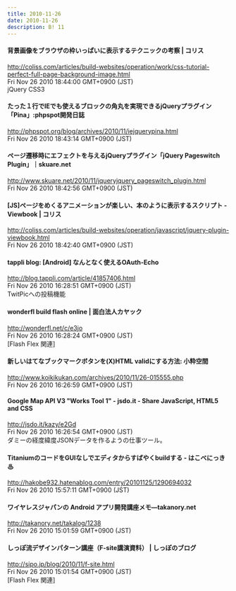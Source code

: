 ```yaml
---
title: 2010-11-26
date: 2010-11-26
description: B! 11
---
```


####   背景画像をブラウザの枠いっぱいに表示するテクニックの考察 | コリス
http://coliss.com/articles/build-websites/operation/work/css-tutorial-perfect-full-page-background-image.html<br>
Fri Nov 26 2010 18:44:00 GMT+0900 (JST)<br>
jQuery CSS3


#### たった１行でIEでも使えるブロックの角丸を実現できるjQueryプラグイン「Pina」:phpspot開発日誌
http://phpspot.org/blog/archives/2010/11/iejquerypina.html<br>
Fri Nov 26 2010 18:43:14 GMT+0900 (JST)<br>


#### ページ遷移時にエフェクトを与えるjQueryプラグイン「jQuery Pageswitch Plugin」｜skuare.net
http://www.skuare.net/2010/11/jqueryjquery_pageswitch_plugin.html<br>
Fri Nov 26 2010 18:42:56 GMT+0900 (JST)<br>


####   [JS]ページをめくるアニメーションが楽しい、本のように表示するスクリプト -Viewbook | コリス
http://coliss.com/articles/build-websites/operation/javascript/jquery-plugin-viewbook.html<br>
Fri Nov 26 2010 18:42:40 GMT+0900 (JST)<br>


#### tappli blog: [Android] なんとなく使えるOAuth-Echo
http://blog.tappli.com/article/41857406.html<br>
Fri Nov 26 2010 16:28:51 GMT+0900 (JST)<br>
TwitPicへの投稿機能


#### wonderfl build flash online | 面白法人カヤック
http://wonderfl.net/c/e3jo<br>
Fri Nov 26 2010 16:28:24 GMT+0900 (JST)<br>
[Flash Flex 関連]


#### 新しいはてなブックマークボタンを(X)HTML validにする方法: 小粋空間
http://www.koikikukan.com/archives/2010/11/26-015555.php<br>
Fri Nov 26 2010 16:26:59 GMT+0900 (JST)<br>


#### Google Map API V3 "Works Tool 1" - jsdo.it - Share JavaScript, HTML5 and CSS
http://jsdo.it/kazy/e2Gd<br>
Fri Nov 26 2010 16:26:54 GMT+0900 (JST)<br>
ダミーの経度緯度JSONデータを作るようの仕事ツール。


####  TitaniumのコードをGUIなしでエディタからすばやくbuildする - はこべにっき ♨
http://hakobe932.hatenablog.com/entry/20101125/1290694032<br>
Fri Nov 26 2010 15:57:11 GMT+0900 (JST)<br>


#### ワイヤレスジャパンの Android アプリ開発講座メモ—takanory.net
http://takanory.net/takalog/1238<br>
Fri Nov 26 2010 15:01:59 GMT+0900 (JST)<br>


#### 			しっぽ流デザインパターン講座（F-site講演資料） | しっぽのブログ		
http://sipo.jp/blog/2010/11/f-site.html<br>
Fri Nov 26 2010 15:01:54 GMT+0900 (JST)<br>
[Flash Flex 関連]


